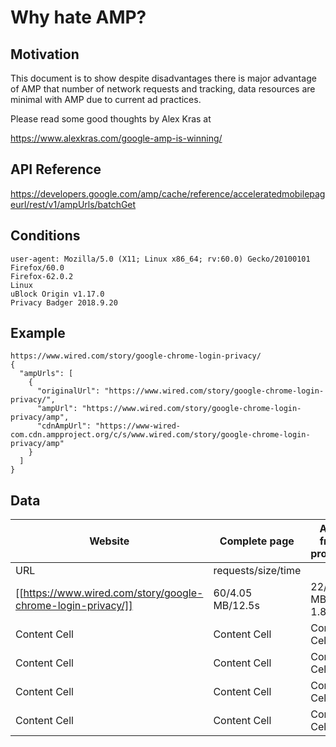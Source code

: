 # Why hate AMP?

## Motivation

This document is to show despite disadvantages there is major advantage of AMP that number of network requests and tracking, data resources are minimal with AMP due to current ad practices.

Please read some good thoughts by Alex Kras at

https://www.alexkras.com/google-amp-is-winning/

## API Reference

https://developers.google.com/amp/cache/reference/acceleratedmobilepageurl/rest/v1/ampUrls/batchGet

## Conditions

```
user-agent: Mozilla/5.0 (X11; Linux x86_64; rv:60.0) Gecko/20100101 Firefox/60.0
Firefox-62.0.2
Linux 
uBlock Origin v1.17.0
Privacy Badger 2018.9.20
```


## Example

```
https://www.wired.com/story/google-chrome-login-privacy/
{
  "ampUrls": [
    {
      "originalUrl": "https://www.wired.com/story/google-chrome-login-privacy/",
      "ampUrl": "https://www.wired.com/story/google-chrome-login-privacy/amp",
      "cdnAmpUrl": "https://www-wired-com.cdn.ampproject.org/c/s/www.wired.com/story/google-chrome-login-privacy/amp"
    }
  ]
}
```

## Data


| Website       | Complete page    | AMP from provider  | Google-AMP | 
| ------------- | ------------- | -------------      | ------------- | 
| URL           |               requests/size/time                        |
| [[https://www.wired.com/story/google-chrome-login-privacy/]] | 60/4.05 MB/12.5s | 22/1 MB/ 1.8s       |  20/1.MB/2s  |
| Content Cell  | Content Cell  | Content Cell       | Content Cell  |
| Content Cell  | Content Cell  | Content Cell       | Content Cell  |
| Content Cell  | Content Cell  | Content Cell       | Content Cell  |
| Content Cell  | Content Cell  | Content Cell       | Content Cell  |

